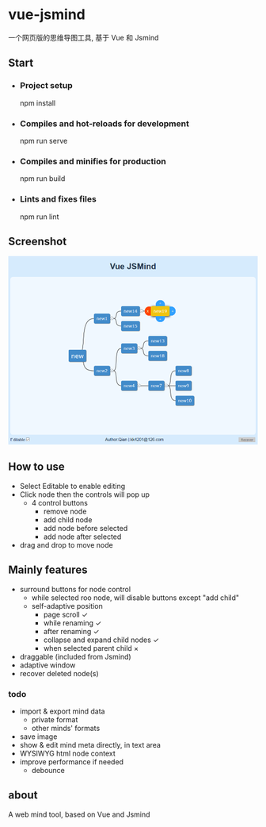 # vue-jsmind

一个网页版的思维导图工具, 基于 Vue 和 Jsmind

## Start

* ### Project setup
    npm install

* ### Compiles and hot-reloads for development
    npm run serve

* ### Compiles and minifies for production
    npm run build

* ### Lints and fixes files
    npm run lint

## Screenshot

![avatar](screenshot-vue-jsmind.png)

## How to use

* Select Editable to enable editing
* Click node then the controls will pop up
    * 4 control buttons
        * remove node
        * add child node
        * add node before selected
        * add node after selected
* drag and drop to move node

## Mainly features

* surround buttons for node control
    * while selected roo node, will disable buttons except "add child"
    * self-adaptive position
        * page scroll ✓
        * while renaming ✓
        * after renaming ✓
        * collapse and expand child nodes ✓
        * when selected parent child ×
* draggable  (included from Jsmind)
* adaptive window
* recover deleted node(s)

### todo

* import & export mind data
    * private format
    * other minds' formats
* save image
* show & edit mind meta directly, in text area
* WYSIWYG html node context
* improve performance if needed
    * debounce

## about

A web mind tool, based on Vue and Jsmind
